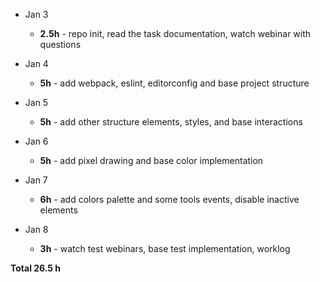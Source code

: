 * Jan 3
    * **2.5h** - repo init, read the task documentation, watch webinar with questions

* Jan 4
    * **5h** - add webpack, eslint, editorconfig and base project structure
    
* Jan 5
    * **5h** - add other structure elements, styles, and base interactions
    
* Jan 6
    * **5h** - add pixel drawing and base color implementation
    
* Jan 7
    * **6h** - add colors palette and some tools events, disable inactive elements

* Jan 8
    * **3h** - watch test webinars, base test implementation, worklog
    
**Total 26.5 h**
